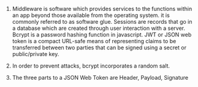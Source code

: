<!-- Answers to the Short Answer Essay Questions go here 
1. Describe Middleware, Sessions (as we know them in express), bcrypt and JWT.
1. What does bcrypt do in order to prevent attacks?
1. What are the three parts of the JSON Web Token?
-->
1. Middleware is software which provides services to the functions within an app beyond those available from the operating system.  it is commonly referred to as software glue.
Sessions are records that go in a database which are created through user interaction with a server. Bcrypt is a password hashing function in javascript. JWT or JSON web token is a compact URL-safe means of representing claims to be transferred between two parties that can be signed using a secret or public/private key.

2. In order to prevent attacks, bcrypt incorporates a random salt.

3. The three parts to a JSON Web Token are  Header, Payload, Signature